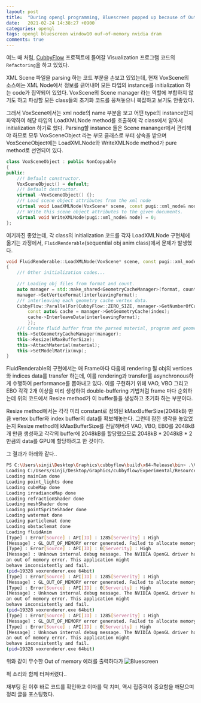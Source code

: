```yaml
---
layout: post
title:  "During opengl programming, Bluescreen popped up because of Out of memory"
date:   2021-02-24 14:38:27 +0900
categories: opengl
tags: opengl bluescreen window10 ouf-of-memory nvidia dram
comments: true  
---
```


여느 때 처럼, [CubbyFlow](https://github.com/utilforever/cubbyflow) 프로젝트에 들어갈 Visualization 프로그램 코드의 `Refactoring`을 하고 있었다. 

XML Scene 파일을 parsing 하는 코드 부분을 손보고 있었는데, 현재 VoxScene의 소스에는 XML Node에서 정보를 긁어내어 모든 타입의 instance를 initialization 하는 code가 집약되어 있었다. VoxScene의 Scene manager 라는 역할에 부합하지 않기도 하고 파싱할 모든 class들의 초기화 코드를 뭉쳐놓으니 복잡하고 보기도 안좋았다. 

그래서 VoxScene에서는 xml node의 name 부분을 보고 어떤 type의 instance인지 파악하여 해당 타입의 LoadXMLNode method를 호출하여 각 class에서 알아서 initialization 하기로 했다. Parsing할 instance 들은 Scene mananger에서 관리해야 하므로 모두 VoxSceneObject 라는 부모 클래스로 부터 상속을 받으며 VoxSceneObject에는 LoadXMLNode와 WriteXMLNode method가 pure method로 선언되어 있다.

```c++
class VoxSceneObject : public NonCopyable
{
public:
    //! Default constructor.
    VoxSceneObject() = default;
    //! Default destructor.
    virtual ~VoxSceneObject() {};
    //! Load scene object attributes from the xml node
    virtual void LoadXMLNode(VoxScene* scene, const pugi::xml_node& node) = 0;
    //! Write this scene object attributes to the given documents.
    virtual void WriteXMLNode(pugi::xml_node& node) = 0;
};
```

여기까진 좋았는데, 각 class의 initialization 코드를 각자 LoadXMLNode 구현체에 옮기는 과정에서, `FluidRenderable`(sequential obj anim class)에서 문제가 발생했다.

```c++
void FluidRenderable::LoadXMLNode(VoxScene* scene, const pugi::xml_node& node)
{
    //! Other initialization codes...
    
    //! Loading obj files from format and count.
    auto manager = std::make_shared<GeometryCacheManager>(format, count);
    manager->SetVertexFormat(interleavingFormat);
    //! interleaving each geometry cache vertex data.
    CubbyFlow::ParallelFor(CubbyFlow::ZERO_SIZE, manager->GetNumberOfCache(), [&](size_t index) {
        const auto& cache = manager->GetGeometryCache(index);
        cache->InterleaveData(interleavingFormat);
        });
    //! Create fluid buffer from the parsed material, program and geometry cache.
    this->SetGeometryCacheManager(manager);
    this->Resize(kMaxBufferSize);
    this->AttachMaterial(material);
    this->SetModelMatrix(mvp);
}
```

FluidRenderable의 구현에서는 매 Frame마다 다음에 rendering 될 obj의 vertices와 indices data를 transfer 하는데, 이를 rendering과 transfer를 asynchronous하게 수행하여 performance를 뽑아내고 있다. 이를 구현하기 위헤 VAO, VBO 그리고 EBO 각각 2개 이상을 미리 생성하여 double-buffering 기법처럼 frame 마다 순회하는데 위의 코드에서 Resize method가 이 buffer들을 생성하고 초기화 하는 부분이다. 

Resize method에서는 각각 미리 constant로 정의된 kMaxBufferSize(2048kB) 만큼 vertex buffer와 index buffer의 data를 확보해놓는다. 
그런데 잠깐 생각을 놓았었는지 Resize method에 kMaxBufferSize를 전달해버려 VAO, VBO, EBO를 2048kB개 만큼 생성하고 각각의 buffer에 2048kB를 할당했으므로 2048kB * 2048kB * 2 만큼의 data를 GPU에 할당하려고 한 것이다.

그 결과가 아래와 같다..
```bash
PS C:\Users\sinji\Desktop\Graphics\cubbyflow\build\x64-Release\bin> .\VoxRenderer.exe
Loading C:/Users/sinji/Desktop/Graphics/cubbyflow/Experimental/Resources/VoxRenderer.xml scene
Loading mainCam done
Loading point_lights done
Loading cubeMap done
Loading irradianceMap done
Loading refractionShader done
Loading meshShader done
Loading pointSpriteShader done
Loading watermat done
Loading particlemat done
Loading obstaclemat done
Loading fluidAnim
[Type] : Error[Source] : API[ID] : 1285[Serverity] : High
[Message] : GL_OUT_OF_MEMORY error generated. Failed to allocate memory for buffer data.
[Type] : Error[Source] : API[ID] : 0[Serverity] : High
[Message] : Unknown internal debug message. The NVIDIA OpenGL driver has encountered
an out of memory error. This application might
behave inconsistently and fail.
(pid=19328 voxrenderer.exe 64bit)
[Type] : Error[Source] : API[ID] : 1285[Serverity] : High
[Message] : GL_OUT_OF_MEMORY error generated. Failed to allocate memory for buffer data.
[Type] : Error[Source] : API[ID] : 0[Serverity] : High
[Message] : Unknown internal debug message. The NVIDIA OpenGL driver has encountered
an out of memory error. This application might
behave inconsistently and fail.
(pid=19328 voxrenderer.exe 64bit)
[Type] : Error[Source] : API[ID] : 1285[Serverity] : High
[Message] : GL_OUT_OF_MEMORY error generated. Failed to allocate memory for buffer data.
[Type] : Error[Source] : API[ID] : 0[Serverity] : High
[Message] : Unknown internal debug message. The NVIDIA OpenGL driver has encountered
an out of memory error. This application might
behave inconsistently and fail.
(pid=19328 voxrenderer.exe 64bit)
```

위와 같이 무수한 Out of memory 에러를 출력하다가
![Bluescreen](https://snowapril.github.io/assets/img/post_img/2021-02-24-bluescreen.jpg)  

퍽 소리와 함께 터져버렸다..

재부팅 된 이후 바로 코드를 확인하고 이마를 탁 치며, 역시 집중력이 중요함을 깨닫으며 정리 글을 포스팅했다.